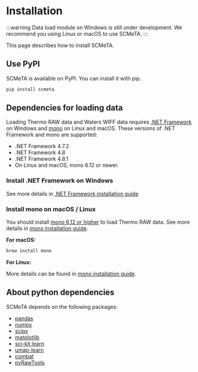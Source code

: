 # Installation

:::warning
Data load module on Windows is still under development. We recommend you using Linux or macOS to use SCMeTA.
:::

This page describes how to install SCMeTA.

## Use PyPI

SCMeTA is available on PyPI. You can install it with pip.

```bash
pip install scmeta
```

## Dependencies for loading data

Loading Thermo RAW data and Waters WIFF data requires [.NET Framework][dotnet] on Windows and [mono][mono] on Linux and macOS.
These versions of .NET Framework and mono are supported:

- .NET Framework 4.7.2
- .NET Framework 4.8
- .NET Framework 4.8.1
- On Linux and macOS, mono 6.12 or newer.

### Install .NET Framework on Windows

See more details in [.NET Framework installation guide][.net-install]

### Install mono on macOS / Linux

You should install [mono 6.12 or higher][mono] to load Thermo RAW data.
See more details in [mono installation guide][mono-install].

**For macOS:**

```zsh
brew install mono
```

**For Linux:**

More details can be found in [mono installation guide](https://www.mono-project.com/download/stable/#download-lin).

## About python dependencies

SCMeTA depends on the following packages:

- [pandas](https://pandas.pydata.org/)
- [numpy](https://numpy.org/)
- [scipy](https://www.scipy.org/)
- [matplotlib](https://matplotlib.org/)
- [sci-kit learn](https://scikit-learn.org/stable/)
- [umap-learn](https://umap-learn.readthedocs.io/en/latest/)
- [combat](https://epigenelabs.github.io/pyComBat/)
- [pyRawTools](https://github.com/EstrellaXD/pyRawTools)

[mono]: https://www.mono-project.com/
[mono-install]: https://www.mono-project.com/download/stable/#download-lin
[.net-install]: https://docs.microsoft.com/en-us/dotnet/framework/install/
[dotnet]: https://dotnet.microsoft.com/
